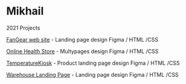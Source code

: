 # Mikhail
2021 Projects


[FanGear web site](https://decomikle.github.io/FanGear/index.html) - Landing page design Figma / HTML /CSS

[Online Health Store](https://decomikle.github.io/OnlineStore/index.html) - Multypages design Figma / HTML /CSS

[TemperatureKiosk](https://decomikle.github.io/TemperatureKiosk/index.html) - Product landing page design Figma / HTML /CSS

[Warehouse Landing Page](https://decomikle.github.io/warehouse/index.html) - Landing page design Figma / HTML /CSS

